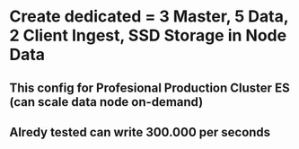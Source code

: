 # Create dedicated = 3 Master, 5 Data, 2 Client Ingest, SSD Storage in Node Data

## This config for Profesional Production Cluster ES (can scale data node on-demand) ##
## Alredy tested can write 300.000 per seconds ##
